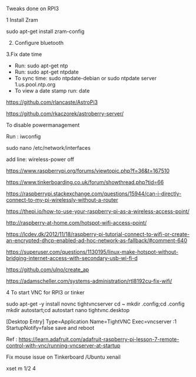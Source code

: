 Tweaks done on RPI3 

1 Install Zram 

 sudo apt-get install zram-config
 
 2. Configure bluetooth
 
 3.Fix date time
 
 - Run: sudo apt-get ntp
- Run: sudo apt-get ntpdate
- To sync time: sudo ntpdate-debian or sudo ntpdate server 1.us.pool.ntp.org
- To view a date stamp run: date

 
 https://github.com/rlancaste/AstroPi3
 
 https://github.com/rkaczorek/astroberry-server/
 
To disable powermanagement

Run : iwconfig

sudo nano  /etc/network/interfaces 

add line: wireless-power off


https://www.raspberrypi.org/forums/viewtopic.php?f=36&t=167510

https://www.tinkerboarding.co.uk/forum/showthread.php?tid=66

https://raspberrypi.stackexchange.com/questions/15944/can-i-directly-connect-to-my-pi-wirelessly-without-a-router

https://thepi.io/how-to-use-your-raspberry-pi-as-a-wireless-access-point/

http://raspberry-at-home.com/hotspot-wifi-access-point/


https://lcdev.dk/2012/11/18/raspberry-pi-tutorial-connect-to-wifi-or-create-an-encrypted-dhcp-enabled-ad-hoc-network-as-fallback/#comment-640

https://superuser.com/questions/1130195/linux-make-hotspot-without-bridging-internet-access-with-secondary-usb-wi-fi-d


https://github.com/ulno/create_ap

https://adamscheller.com/systems-administration/rtl8192cu-fix-wifi/


4 To start VNC for RPI3 or tinker

sudo apt-get -y install novnc tightvncserver
cd ~
mkdir .config;cd .config
mkdir autostart;cd autostart
nano tightvnc.desktop

[Desktop Entry]
Type=Application
Name=TightVNC
Exec=vncserver :1
StartupNotify=false
save and reboot

Ref : https://learn.adafruit.com/adafruit-raspberry-pi-lesson-7-remote-control-with-vnc/running-vncserver-at-startup

Fix mouse issue on Tinkerboard /Ubuntu xenail

xset m 1/2 4

